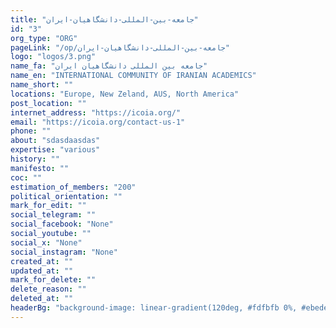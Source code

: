 ```yaml
---
title: "جامعه-بین-المللی-دانشگاهیان-ایران"
id: "3"
org_type: "ORG"
pageLink: "/op/جامعه-بین-المللی-دانشگاهیان-ایران"
logo: "logos/3.png"
name_fa: "جامعه بین المللی دانشگاهیان ایران"
name_en: "INTERNATIONAL COMMUNITY OF IRANIAN ACADEMICS"
name_short: ""
locations: "Europe, New Zeland, AUS, North America"
post_location: ""
internet_address: "https://icoia.org/"
email: "https://icoia.org/contact-us-1"
phone: ""
about: "sdasdaasdas"
expertise: "various"
history: ""
manifesto: ""
coc: ""
estimation_of_members: "200"
political_orientation: ""
mark_for_edit: ""
social_telegram: ""
social_facebook: "None"
social_youtube: ""
social_x: "None"
social_instagram: "None"
created_at: ""
updated_at: ""
mark_for_delete: ""
delete_reason: ""
deleted_at: ""
headerBg: "background-image: linear-gradient(120deg, #fdfbfb 0%, #ebedee 100%);"
---
```

